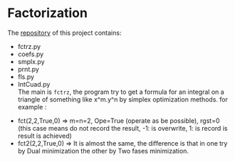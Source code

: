 # Factorization
The [repository](https://github.com/20032157G/Factorization.git) of this project contains:
- fctrz.py
- coefs.py
- smplx.py
- prnt.py
- fls.py
- IntCuad.py          
The main is `fctrz`, the program try to get a formula for an integral on a triangle of something like x^m.y^n by simplex optimization methods.
for example : 
* fct(2,2,True,0) => m=n=2, Ope=True (operate as be possible), rgst=0 (this case means do not record the result, -1: is overwrite, 1: is record is result is achieved)     
* fct2(2,2,True,0) => It is almost the same, the difference is that in one try by Dual minimization the other by Two fases minimization.
